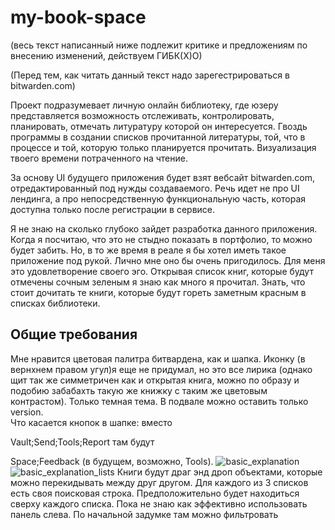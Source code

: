 # my-book-space
(весь текст написанный ниже подлежит критике и предложениям по внесению изменений, действуем ГИБК(Х)О) 

(Перед тем, как читать данный текст надо зарегестрироваться в bitwarden.com) 

Проект подразумевает личную онлайн библиотеку, где юзеру представляется возможность отслеживать, контролировать, планировать, отмечать литуратуру которой он интересуется. Гвоздь программы в создании списков прочитанной литературы, той, что в процессе и той, которую только планируется прочитать. Визуализация твоего времени потраченного на чтение.

За основу UI будущего приложения будет взят вебсайт bitwarden.com, отредактированный под нужды создаваемого. Речь идет не про UI лендинга, а про непосредственную функциональную часть, которая доступна только после регистрации в сервисе. 

Я не знаю на сколько глубоко зайдет разработка данного приложения. Когда я посчитаю, что это не стыдно показать в портфолио, то можно будет забить. Но, в то же время в реале я бы хотел иметь такое приложение под рукой. Лично мне оно бы очень пригодилось. Для меня это удовлетворение своего эго. Открывая список книг, которые будут отмечены сочным зеленым я знаю как много я прочитал. Знать, что стоит дочитать те книги, которые будут гореть заметным красным в списках библиотеки. 

 ## Общие требования 

Мне нравится цветовая палитра битвардена, как и шапка. Иконку (в вернхнем правом угул)я еще не придумал, но это все лирика (однако щит так же симметричен как и открытая книга, можно по образу и подобию забабахть такую же книжку с таким же цветовым контрастом). Только темная тема. В подвале можно оставить только version.  
	 Что касается кнопок в шапке: вместо  

Vault;Send;Tools;Report там будут  

Space;Feedback (в будущем, возможно, Tools). 
![basic_explanation](https://user-images.githubusercontent.com/95850699/177854053-c9b917f4-0fb2-42dd-a16f-0b4c576dda50.png)
![basic_explanation_lists](https://user-images.githubusercontent.com/95850699/177854068-a5e86162-442a-4aee-98f3-0e6128391107.png)
Книги будут драг энд дроп объектами, которые можно перекидывать между друг другом. Для каждого из 3 списков есть своя поисковая строка. Предположительно будет находиться сверху каждого списка.
Пока не знаю как эффективно использовать панель слева. По начальной задумке там можно фильтровать
